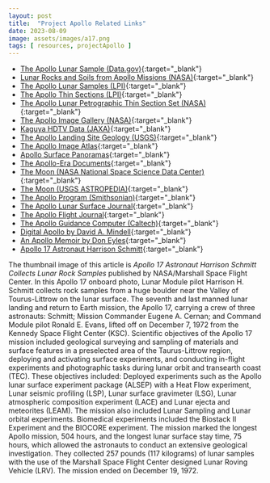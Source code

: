 ```yaml
---
layout: post
title:  "Project Apollo Related Links"
date: 2023-08-09
image: assets/images/a17.png
tags: [ resources, projectApollo ]
---
```

 
- [The Apollo Lunar Sample (Data.gov)](https://catalog.data.gov/dataset/lunar-sample-compendium){:target="_blank"}
- [Lunar Rocks and Soils from Apollo Missions (NASA)](https://curator.jsc.nasa.gov/lunar/index.cfm#){:target="_blank"}
- [The Apollo Lunar Samples (LPI)](https://www.lpi.usra.edu/lunar/samples/#catalogues){:target="_blank"}
- [The Apollo Thin Sections (LPI)](https://www.lpi.usra.edu/lunar/samples/atlas/thin_sections/){:target="_blank"}
- [The Apollo Lunar Petrographic Thin Section Set (NASA)](https://curator.jsc.nasa.gov/education/lunar-thinsections.cfm){:target="_blank"}
- [The Apollo Image Gallery (NASA)](https://www.nasa.gov/mission_pages/apollo/images.html){:target="_blank"}
- [Kaguya HDTV Data (JAXA)](https://www.darts.isas.jaxa.jp/planet/project/selene/hdtv/index.html.en){:target="_blank"}
- [The Apollo Landing Site Geology (USGS)](https://pubs.usgs.gov/publication/pp1048){:target="_blank"}
- [The Apollo Image Atlas](https://www.lpi.usra.edu/resources/apollo){:target="_blank"}
- [Apollo Surface Panoramas](https://www.lpi.usra.edu/resources/apollopanoramas/){:target="_blank"}
- [The Apollo-Era Documents](https://www.lpi.usra.edu/lunar/documents){:target="_blank"}
- [The Moon (NASA National Space Science Data Center)](https://nssdc.gsfc.nasa.gov/planetary/planets/moonpage.html){:target="_blank"}
- [The Moon (USGS ASTROPEDIA)](https://astrogeology.usgs.gov/search?pmi-target=moon){:target="_blank"}
- [The Apollo Program (Smithsonian)](https://airandspace.si.edu/explore/topics/space/apollo-program){:target="_blank"}
- [The Apollo Lunar Surface Journal](https://history.nasa.gov/alsj){:target="_blank"}
- [The Apollo Flight Journal](https://history.nasa.gov/afj){:target="_blank"}
- [The Apollo Guidance Computer (Caltech)](http://authors.library.caltech.edu/5456/1/hrst.mit.edu/hrs/apollo/public/index.html){:target="_blank"}
- [Digital Apollo by David A. Mindell](http://web.mit.edu/digitalapollo){:target="_blank"}
- [An Apollo Memoir by Don Eyles](http://www.sunburstandluminary.com/SLhome.html){:target="_blank"}
- [Apollo 17 Astronaut Harrison Schmitt](https://www.americasuncommonsense.com){:target="_blank"}


The thumbnail image of this article is *Apollo 17 Astronaut Harrison Schmitt Collects Lunar Rock Samples* published by NASA/Marshall Space Flight Center. In this Apollo 17 onboard photo, Lunar Module pilot Harrison H. Schmitt collects rock samples from a huge boulder near the Valley of Tourus-Littrow on the lunar surface. The seventh and last manned lunar landing and return to Earth mission, the Apollo 17, carrying a crew of three astronauts: Schmitt; Mission Commander Eugene A. Cernan; and Command Module pilot Ronald E. Evans, lifted off on December 7, 1972 from the Kennedy Space Flight Center (KSC). Scientific objectives of the Apollo 17 mission included geological surveying and sampling of materials and surface features in a preselected area of the Taurus-Littrow region, deploying and activating surface experiments, and conducting in-flight experiments and photographic tasks during lunar orbit and transearth coast (TEC). These objectives included: Deployed experiments such as the Apollo lunar surface experiment package (ALSEP) with a Heat Flow experiment, Lunar seismic profiling (LSP), Lunar surface gravimeter (LSG), Lunar atmospheric composition experiment (LACE) and Lunar ejecta and meteorites (LEAM). The mission also included Lunar Sampling and Lunar orbital experiments. Biomedical experiments included the Biostack II Experiment and the BIOCORE experiment. The mission marked the longest Apollo mission, 504 hours, and the longest lunar surface stay time, 75 hours, which allowed the astronauts to conduct an extensive geological investigation. They collected 257 pounds (117 kilograms) of lunar samples with the use of the Marshall Space Flight Center designed Lunar Roving Vehicle (LRV). The mission ended on December 19, 1972.